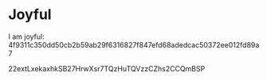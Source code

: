 # Joyful

I am joyful: 4f9311c350dd50cb2b59ab29f6316827f847efd68adedcac50372ee012fd89a7


22extLxekaxhkSB27HrwXsr7TQzHuTQVzzCZhs2CCQmBSP